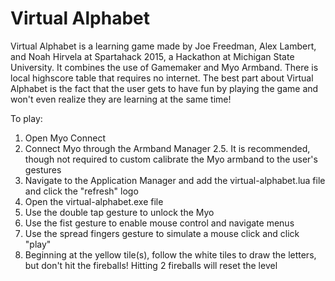 # Virtual Alphabet

Virtual Alphabet is a learning game made by Joe Freedman, Alex Lambert, and Noah Hirvela at Spartahack 2015, a Hackathon at Michigan State University. It combines the use of Gamemaker and Myo Armband. There is local highscore table that requires no internet. The best part about Virtual Alphabet is the fact that the user gets to have fun by playing the game and won't even realize they are learning at the same time!

To play:

1. Open Myo Connect
2. Connect Myo through the Armband Manager
2.5. It is recommended, though not required to custom calibrate the Myo armband to the user's gestures
3. Navigate to the Application Manager and add the virtual-alphabet.lua file and click the "refresh" logo
4. Open the virtual-alphabet.exe file
5. Use the double tap gesture to unlock the Myo
6. Use the fist gesture to enable mouse control and navigate menus
7. Use the spread fingers gesture to simulate a mouse click and click "play"
8. Beginning at the yellow tile(s), follow the white tiles to draw the letters, but don't hit the fireballs! Hitting 2 fireballs will reset the level